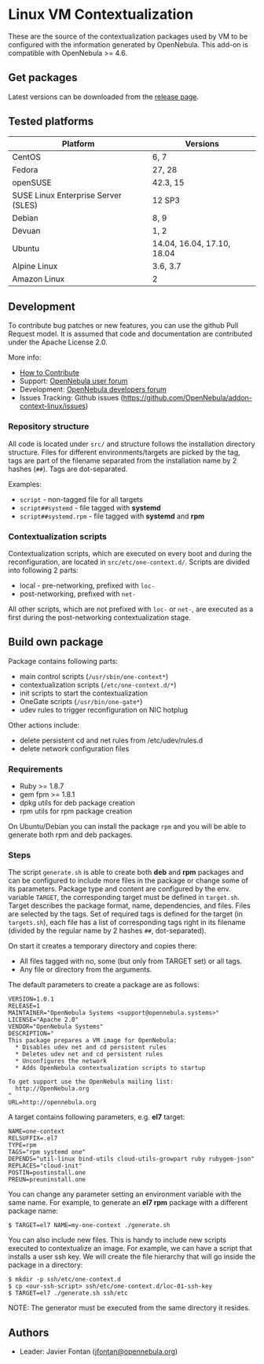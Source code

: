 # Linux VM Contextualization

These are the source of the contextualization packages used by VM to be
configured with the information generated by OpenNebula. This add-on is
compatible with OpenNebula >= 4.6.

## Get packages

Latest versions can be downloaded from the
[release page](https://github.com/OpenNebula/addon-context-linux/releases).

## Tested platforms

| Platform                            | Versions                               |
|-------------------------------------|----------------------------------------|
| CentOS                              | 6, 7                                   |
| Fedora                              | 27, 28                                 |
| openSUSE                            | 42.3, 15                               |
| SUSE Linux Enterprise Server (SLES) | 12 SP3                                 |
| Debian                              | 8, 9                                   |
| Devuan                              | 1, 2                                   |
| Ubuntu                              | 14.04, 16.04, 17.10, 18.04             |
| Alpine Linux                        | 3.6, 3.7                               |
| Amazon Linux                        | 2                                      |

## Development

To contribute bug patches or new features, you can use the github Pull Request
model. It is assumed that code and documentation are contributed under
the Apache License 2.0.

More info:
* [How to Contribute](http://opennebula.org/addons/contribute/)
* Support: [OpenNebula user forum](https://forum.opennebula.org/c/support)
* Development: [OpenNebula developers forum](https://forum.opennebula.org/c/development)
* Issues Tracking: Github issues (https://github.com/OpenNebula/addon-context-linux/issues)

### Repository structure

All code is located under `src/` and structure follows the installation
directory structure. Files for different environments/targets are picked
by the tag, tags are part of the filename separated from the installation
name by 2 hashes (`##`). Tags are dot-separated.

Examples:

* `script` - non-tagged file for all targets
* `script##systemd` - file tagged with **systemd**
* `script##systemd.rpm` - file tagged with **systemd** and **rpm**

### Contextualization scripts

Contextualization scripts, which are executed on every boot and during
the reconfiguration, are located in `src/etc/one-context.d/`. Scripts are
divided into following 2 parts:

* local - pre-networking, prefixed with `loc-`
* post-networking, prefixed with `net-`

All other scripts, which are not prefixed with `loc-` or `net-`, are
executed as a first during the post-networking contextualization stage.

## Build own package

Package contains following parts:

* main control scripts (`/usr/sbin/one-context*`)
* contextualization scripts (`/etc/one-context.d/*`)
* init scripts to start the contextualization
* OneGate scripts (`/usr/bin/one-gate*`)
* udev rules to trigger reconfiguration on NIC hotplug

Other actions include:

* delete persistent cd and net rules from /etc/udev/rules.d
* delete network configuration files

### Requirements

  * Ruby >= 1.8.7
  * gem fpm >= 1.8.1
  * dpkg utils for deb package creation
  * rpm utils for rpm package creation

On Ubuntu/Debian you can install the package `rpm` and you will be able
to generate both rpm and deb packages.

### Steps

The script `generate.sh` is able to create both **deb** and **rpm** packages
and can be configured to include more files in the package or change some of
its parameters. Package type and content are configured by the env. variable
`TARGET`, the corresponding target must be defined in `target.sh`. Target
describes the package format, name, dependencies, and files. Files are
selected by the tags. Set of required tags is defined for the target
(in `targets.sh`), each file has a list of corresponding tags right in its
filename (divided by the regular name by 2 hashes `##`, dot-separated).

On start it creates a temporary directory and copies there:

  * All files tagged with no, some (but only from TARGET set) or all tags.
  * Any file or directory from the arguments.

The default parameters to create a package are as follows:

```
VERSION=1.0.1
RELEASE=1
MAINTAINER="OpenNebula Systems <support@opennebula.systems>"
LICENSE="Apache 2.0"
VENDOR="OpenNebula Systems"
DESCRIPTION="
This package prepares a VM image for OpenNebula:
  * Disables udev net and cd persistent rules
  * Deletes udev net and cd persistent rules
  * Unconfigures the network
  * Adds OpenNebula contextualization scripts to startup

To get support use the OpenNebula mailing list:
  http://OpenNebula.org
"
URL=http://opennebula.org
```

A target contains following parameters, e.g. **el7** target:

```
NAME=one-context
RELSUFFIX=.el7
TYPE=rpm
TAGS="rpm systemd one"
DEPENDS="util-linux bind-utils cloud-utils-growpart ruby rubygem-json"
REPLACES="cloud-init"
POSTIN=postinstall.one
PREUN=preuninstall.one
```

You can change any parameter setting an environment variable with the same name.
For example, to generate an **el7 rpm** package with a different package name:

```
$ TARGET=el7 NAME=my-one-context ./generate.sh
```

You can also include new files. This is handy to include new scripts executed
to contextualize an image. For example, we can have a script that installs
a user ssh key. We will create the file hierarchy that will go inside
the package in a directory:

```
$ mkdir -p ssh/etc/one-context.d
$ cp <our-ssh-script> ssh/etc/one-context.d/loc-01-ssh-key
$ TARGET=el7 ./generate.sh ssh/etc
```

NOTE: The generator must be executed from the same directory it resides.

## Authors

* Leader: Javier Fontan (jfontan@opennebula.org)
